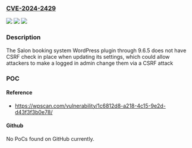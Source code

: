 ### [CVE-2024-2429](https://cve.mitre.org/cgi-bin/cvename.cgi?name=CVE-2024-2429)
![](https://img.shields.io/static/v1?label=Product&message=Salon%20booking%20system&color=blue)
![](https://img.shields.io/static/v1?label=Version&message=n%2Fa&color=blue)
![](https://img.shields.io/static/v1?label=Vulnerability&message=CWE-352%20Cross-Site%20Request%20Forgery%20(CSRF)&color=brighgreen)

### Description

The Salon booking system WordPress plugin through 9.6.5 does not have CSRF check in place when updating its settings, which could allow attackers to make a logged in admin change them via a CSRF attack

### POC

#### Reference
- https://wpscan.com/vulnerability/1c6812d8-a218-4c15-9e2d-d43f3f3b0e78/

#### Github
No PoCs found on GitHub currently.

